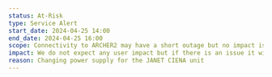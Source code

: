```yaml
---
status: At-Risk
type: Service Alert
start_date: 2024-04-25 14:00 
end_date: 2024-04-25 16:00 
scope: Connectivity to ARCHER2 may have a short outage but no impact is expected  
impact: We do not expect any user impact but if there is an issue it will be a short connectivity outage 
reason: Changing power supply for the JANET CIENA unit 
---
```


